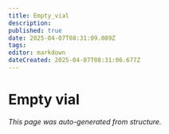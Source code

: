 ```yaml
---
title: Empty_vial
description: 
published: true
date: 2025-04-07T08:31:09.089Z
tags: 
editor: markdown
dateCreated: 2025-04-07T08:31:06.677Z
---
```


# Empty vial

*This page was auto-generated from structure.*